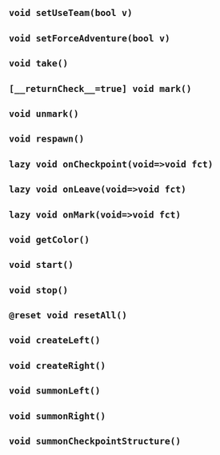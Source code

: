 ## ` void setUseTeam(bool v)`


## ` void setForceAdventure(bool v)`


## ` void take()`


## ` [__returnCheck__=true] void mark()`


## ` void unmark()`


## ` void respawn()`


## ` lazy void onCheckpoint(void=>void fct)`


## ` lazy void onLeave(void=>void fct)`


## ` lazy void onMark(void=>void fct)`


## ` void getColor()`


## ` void start()`


## ` void stop()`


## ` @reset void resetAll()`


## ` void createLeft()`


## ` void createRight()`


## ` void summonLeft()`


## ` void summonRight()`


## ` void summonCheckpointStructure()`



